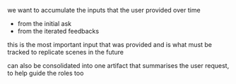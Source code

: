 we want to accumulate the inputs that the user provided over time
- from the initial ask
- from the iterated feedbacks

this is the most important input that was provided and is what must be tracked to replicate scenes in the future

can also be consolidated into one artifact that summarises the user request, to help guide the roles too
